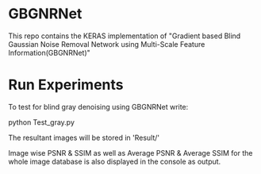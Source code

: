 # GBGNRNet
This repo contains the KERAS implementation of "Gradient based Blind Gaussian Noise Removal Network using Multi-Scale Feature Information(GBGNRNet)"

# Run Experiments

To test for blind gray denoising using GBGNRNet write:

python Test_gray.py

The resultant images will be stored in 'Result/'

Image wise PSNR & SSIM as well as Average PSNR & Average SSIM for the whole image database is also displayed in the console as output.
